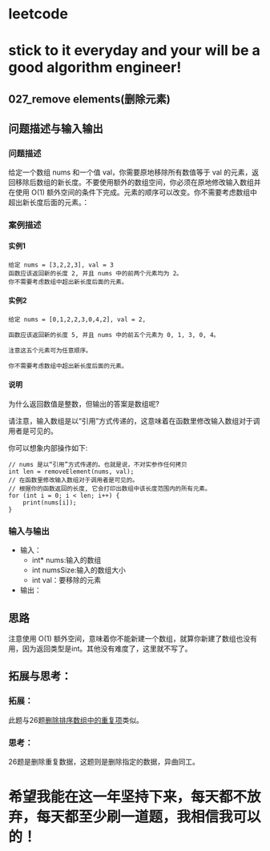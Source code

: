 # leetcode
# stick to it everyday and your will be a good algorithm engineer!
## 027_remove elements(删除元素)
## 问题描述与输入输出
### 问题描述
给定一个数组 nums 和一个值 val，你需要原地移除所有数值等于 val 的元素，返回移除后数组的新长度。不要使用额外的数组空间，你必须在原地修改输入数组并在使用 O(1) 额外空间的条件下完成。元素的顺序可以改变。你不需要考虑数组中超出新长度后面的元素。：
### 案例描述
#### 实例1
	给定 nums = [3,2,2,3], val = 3
	函数应该返回新的长度 2, 并且 nums 中的前两个元素均为 2。
	你不需要考虑数组中超出新长度后面的元素。
#### 实例2
	给定 nums = [0,1,2,2,3,0,4,2], val = 2,

	函数应该返回新的长度 5, 并且 nums 中的前五个元素为 0, 1, 3, 0, 4。

	注意这五个元素可为任意顺序。

	你不需要考虑数组中超出新长度后面的元素。
#### 说明
为什么返回数值是整数，但输出的答案是数组呢?
	
请注意，输入数组是以“引用”方式传递的，这意味着在函数里修改输入数组对于调用者是可见的。

你可以想象内部操作如下:

	// nums 是以“引用”方式传递的。也就是说，不对实参作任何拷贝
	int len = removeElement(nums, val);
	// 在函数里修改输入数组对于调用者是可见的。
	// 根据你的函数返回的长度, 它会打印出数组中该长度范围内的所有元素。
	for (int i = 0; i < len; i++) {
		print(nums[i]);
	}
	
### 输入与输出
* 输入：
	* int* nums:输入的数组
	* int numsSize:输入的数组大小
	* int val：要移除的元素
* 输出：
## 思路			
注意使用 O(1) 额外空间，意味着你不能新建一个数组，就算你新建了数组也没有用，因为返回类型是int。其他没有难度了，这里就不写了。

## 拓展与思考：
### 拓展：
此题与26题[删除排序数组中的重复项](https://leetcode-cn.com/problems/remove-duplicates-from-sorted-array/description/)类似。
### 思考：
26题是删除重复数据，这题则是删除指定的数据，异曲同工。		
        
# 希望我能在这一年坚持下来，每天都不放弃，每天都至少刷一道题，我相信我可以的！
